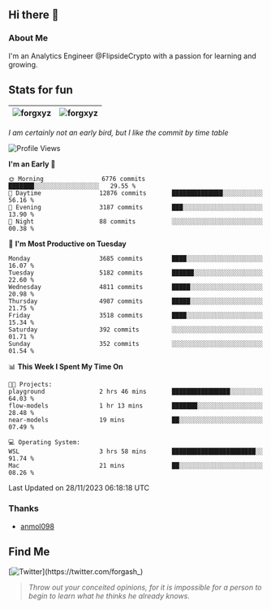 ## Hi there 👋

### About Me

I'm an Analytics Engineer @FlipsideCrypto with a passion for learning and growing.
  
## Stats for fun

| <img align="center" src="https://github-readme-streak-stats.herokuapp.com/?user=forgxyz&theme=tokyonight" alt="forgxyz" /> | <img align="center" src="https://github-readme-stats.vercel.app/api?username=forgxyz&theme=tokyonight&show_icons=true" alt="forgxyz" /> |
| ------------- |------------- |

*I am certainly not an early bird, but I like the commit by time table*  

<!--START_SECTION:waka-->
![Profile Views](http://img.shields.io/badge/Profile%20Views-1-blue)

**I'm an Early 🐤** 

```text
🌞 Morning                6776 commits        ███████░░░░░░░░░░░░░░░░░░   29.55 % 
🌆 Daytime                12876 commits       ██████████████░░░░░░░░░░░   56.16 % 
🌃 Evening                3187 commits        ███░░░░░░░░░░░░░░░░░░░░░░   13.90 % 
🌙 Night                  88 commits          ░░░░░░░░░░░░░░░░░░░░░░░░░   00.38 % 
```
📅 **I'm Most Productive on Tuesday** 

```text
Monday                   3685 commits        ████░░░░░░░░░░░░░░░░░░░░░   16.07 % 
Tuesday                  5182 commits        ██████░░░░░░░░░░░░░░░░░░░   22.60 % 
Wednesday                4811 commits        █████░░░░░░░░░░░░░░░░░░░░   20.98 % 
Thursday                 4987 commits        █████░░░░░░░░░░░░░░░░░░░░   21.75 % 
Friday                   3518 commits        ████░░░░░░░░░░░░░░░░░░░░░   15.34 % 
Saturday                 392 commits         ░░░░░░░░░░░░░░░░░░░░░░░░░   01.71 % 
Sunday                   352 commits         ░░░░░░░░░░░░░░░░░░░░░░░░░   01.54 % 
```


📊 **This Week I Spent My Time On** 

```text
🐱‍💻 Projects: 
playground               2 hrs 46 mins       ████████████████░░░░░░░░░   64.03 % 
flow-models              1 hr 13 mins        ███████░░░░░░░░░░░░░░░░░░   28.48 % 
near-models              19 mins             ██░░░░░░░░░░░░░░░░░░░░░░░   07.49 % 

💻 Operating System: 
WSL                      3 hrs 58 mins       ███████████████████████░░   91.74 % 
Mac                      21 mins             ██░░░░░░░░░░░░░░░░░░░░░░░   08.26 % 
```


 Last Updated on 28/11/2023 06:18:18 UTC
<!--END_SECTION:waka-->

### Thanks
 - [anmol098](https://github.com/anmol098/waka-readme-stats/)
  
## Find Me
[![Twitter](https://img.shields.io/twitter/url/https/twitter.com/forgash_.svg?style=social&label=Follow%20%40forgash_)](https://twitter.com/forgash_)


> *Throw out your conceited opinions, for it is impossible for a person to begin to learn what he thinks he already knows.* 
